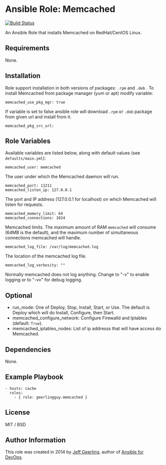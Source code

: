 # Ansible Role: Memcached

[![Build Status](https://travis-ci.org/geerlingguy/ansible-role-memcached.svg?branch=master)](https://travis-ci.org/geerlingguy/ansible-role-memcached)

An Ansible Role that installs Memcached on RedHat/CentOS Linux.

## Requirements

None.
## Installation
Role support installation in both versions of packages: `.rpm` and `.deb` .
To install Memcached from package manager (yum or apt) modify variable:

    memcached_use_pkg_mgr: true

If variable is set to false ansible role will download `.rpm` or `.deb` package from given url and install from it.

    memcached_pkg_src_url:

## Role Variables

Available variables are listed below, along with default values (see `defaults/main.yml`):

    memcached_user: memcached

The user under which the Memcached daemon will run.

    memcached_port: 11211
    memcached_listen_ip: 127.0.0.1

The port and IP address (127.0.0.1 for localhost) on which Memcached will listen for requests.

    memcached_memory_limit: 64
    memcached_connections: 1024

Memcached limits. The maximum amount of RAM `memcached` will consume (64MB is the default), and the maximum number of simultaneous connections memcached will handle.

    memcached_log_file: /var/log/memcached.log

The location of the memcached log file.

    memcached_log_verbosity: ""

Normally memcached does not log anything. Change to "-v" to enable logging or to "-vv" for debug logging.


## Optional
- run_mode: One of Deploy, Stop, Install, Start, or Use. The default is Deploy which will do Install, Configure, then Start.
- memcached_configure_network: Configure Firewalld and Iptables (default: `True`).
- memcached_iptables_nodes: List of ip addresss that will have access do Memcached.

## Dependencies

None.

## Example Playbook

    - hosts: cache
      roles:
        - { role: geerlingguy.memcached }

## License

MIT / BSD

## Author Information

This role was created in 2014 by [Jeff Geerling](http://jeffgeerling.com/), author of [Ansible for DevOps](http://ansiblefordevops.com/).
